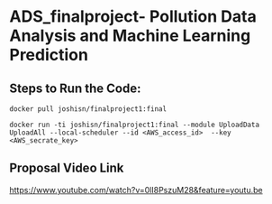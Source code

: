 # ADS_finalproject- Pollution Data Analysis and Machine Learning Prediction

## Steps to Run the Code:

```
docker pull joshisn/finalproject1:final
```

```
docker run -ti joshisn/finalproject1:final --module UploadData UploadAll --local-scheduler --id <AWS_access_id>  --key <AWS_secrate_key>
```


## Proposal Video Link

https://www.youtube.com/watch?v=0lI8PszuM28&feature=youtu.be
